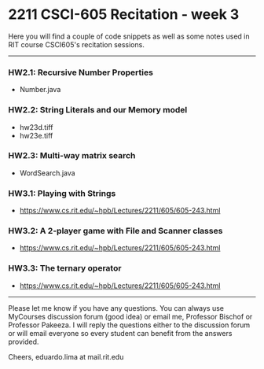 # 2211 CSCI-605 Recitation - week 3

Here you will find a couple of code snippets as well
as some notes used in RIT course CSCI605's recitation
sessions.

---
### HW2.1: Recursive Number Properties

- Number.java

### HW2.2: String Literals and our Memory model

- hw23d.tiff
- hw23e.tiff

### HW2.3: Multi-way matrix search

- WordSearch.java

### HW3.1: Playing with Strings

- https://www.cs.rit.edu/~hpb/Lectures/2211/605/605-243.html

### HW3.2: A 2-player game with File and Scanner classes

- https://www.cs.rit.edu/~hpb/Lectures/2211/605/605-243.html

### HW3.3: The ternary operator

- https://www.cs.rit.edu/~hpb/Lectures/2211/605/605-243.html


---


Please let me know if you have any questions. You can
always use MyCourses discussion forum (good idea) or
email me, Professor Bischof or Professor Pakeeza. I will reply the questions
either to the discussion forum or will email everyone so
every student can benefit from the answers provided.

Cheers,
eduardo.lima at mail.rit.edu
